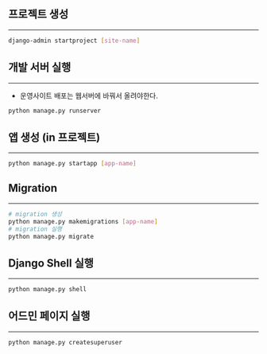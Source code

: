 ## 프로젝트 생성

---

```bash
django-admin startproject [site-name]
```

## 개발 서버 실행

---

- 운영사이트 배포는 웹서버에 바꿔서 올려야한다.

```bash
python manage.py runserver
```

## 앱 생성 (in 프로젝트)

---

```bash
python manage.py startapp [app-name]
```

## Migration

---

```bash
# migration 생성
python manage.py makemigrations [app-name]
# migration 실행
python manage.py migrate
```

## Django Shell 실행

---

```bash
python manage.py shell
```

## 어드민 페이지 실행

---

```bash
python manage.py createsuperuser
```

